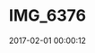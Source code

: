 ---
layout: post
title: IMG_6376
description: Real name unknown
date: 2017-02-01 00:00:12
s3Path: /imgs/2017/02/img-6376.jpg
---